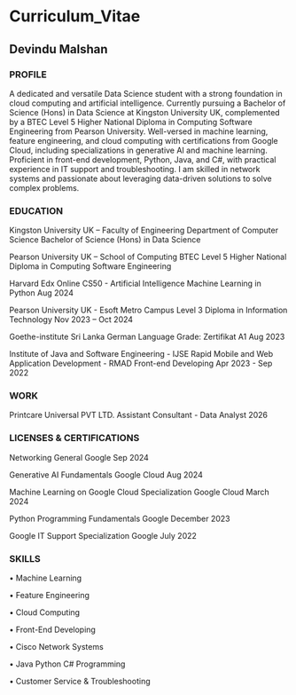 # Curriculum_Vitae

## Devindu Malshan

### PROFILE

A dedicated and versatile Data Science student with a strong foundation in cloud computing and artificial intelligence. Currently pursuing a Bachelor of Science (Hons) in Data Science at Kingston University UK, complemented by a BTEC Level 5 Higher National Diploma in Computing Software Engineering from Pearson University. Well-versed in machine learning, feature engineering, and cloud computing with certifications from Google Cloud, including specializations in generative AI and machine learning. Proficient in front-end development, Python, Java, and C#, with practical experience in IT support and troubleshooting. I am skilled in network systems and passionate about leveraging data-driven solutions to solve complex problems.

### EDUCATION
  
Kingston University UK – Faculty of Engineering
Department of Computer Science
Bachelor of Science (Hons) in Data Science

Pearson University UK – School of Computing
BTEC Level 5 Higher National Diploma in Computing Software Engineering

Harvard Edx Online
CS50 - Artificial Intelligence Machine Learning in Python
Aug 2024

Pearson University UK - Esoft Metro Campus
Level 3 Diploma in Information Technology
Nov 2023 – Oct 2024

Goethe-institute Sri Lanka
German Language
Grade: Zertifikat A1
Aug 2023

Institute of Java and Software Engineering - IJSE
Rapid Mobile and Web Application Development - RMAD
Front-end Developing
Apr 2023 - Sep 2022

### WORK

Printcare Universal PVT LTD.
Assistant Consultant - Data Analyst
2026

### LICENSES & CERTIFICATIONS 

Networking General
Google
Sep 2024

Generative AI Fundamentals 
Google Cloud
Aug 2024

Machine Learning on Google Cloud Specialization
Google Cloud
March 2024

Python Programming Fundamentals
Google
December 2023

Google IT Support Specialization
Google
July 2022

### SKILLS 

•	Machine Learning

•	Feature Engineering

•	Cloud Computing

• Front-End Developing

•	Cisco Network Systems

• Java Python C# Programming

•	Customer Service & Troubleshooting
